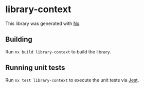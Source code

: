 # library-context

This library was generated with [Nx](https://nx.dev).

## Building

Run `nx build library-context` to build the library.

## Running unit tests

Run `nx test library-context` to execute the unit tests via [Jest](https://jestjs.io).
